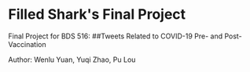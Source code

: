 # Filled Shark's Final Project

Final Project for BDS 516:
##Tweets Related to COVID-19 Pre- and Post- Vaccination

Author:
Wenlu Yuan, Yuqi Zhao, Pu Lou
